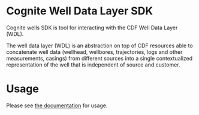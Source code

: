 # Cognite Well Data Layer SDK

Cognite wells SDK is tool for interacting with the CDF Well Data Layer (WDL).

The well data layer (WDL) is an abstraction on top of CDF resources able to concatenate well data (wellhead, wellbores, trajectories, logs and other measurements, casings) from different sources into a single contextualized representation of the well that is independent of source and customer.

# Usage

Please see [the documentation](https://cognite-wells-sdk.readthedocs-hosted.com/en/latest/) for usage.
